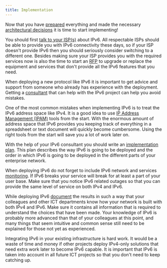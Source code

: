 ```yaml
---
title: Implementation
---
```


Now that you have [prepared](../preparations) everything and made the
necessary [architectural decisions](../architectural_decisions) it is time
to start implementing!

You should first [talk to your ISP(s)](isp_criteria) about IPv6.  All
respectable ISPs should be able to provide you with IPv6 connectivity these
days, so if your ISP doesn't provide IPv6 then you should seriously consider
switching to a different one.  Besides making sure your ISP provides you
with the required services now is also the time to start an [RFP](rfp) to
upgrade or replace the equipment and services that don't provide all the
IPv6 features that you need.

When deploying a new protocol like IPv6 it is important to get advice and
support from someone who already has experience with the deployment. 
Getting a [consultant](consultant_criteria) that can help with the IPv6
project can help you avoid mistakes.

One of the most common mistakes when implementing IPv6 is to treat the IPv6
address space like IPv4.  It is a good idea to use [IP Address Management
(IPAM)](ipam) tools from the start.  With the enormous amount of address
space that IPv6 provides you keeping track of everything in a spreadsheet or
text document will quickly become cumbersome.  Using the right tools from
the start will save you a lot of work later on.

With the help of your IPv6 consultant you should write an [implementation
plan](plan).  This plan describes the way IPv6 is going to be deployed and
the order in which IPv6 is going to be deployed in the different parts of
your enterprise network.

When deploying IPv6 do not forget to include IPv6 network and services
[monitoring](monitoring).  If IPv6 breaks your service will break for at
least a part of your user base.  Make sure that you notice IPv6 related
outages so that you can provide the same level of service on both IPv4 and
IPv6.

While deploying IPv6 [document](documentation) the results in such a way
that your colleagues and other ICT departments know how your network is
built with both IPv4 and IPv6.  Make sure it contains all information that
is required to understand the choices that have been made.  Your knowledge
of IPv6 is probably more advanced than that of your colleagues at this
point, and many things that seem intuitive and common sense still need to be
explained for those not yet as experienced.

Integrating IPv6 in your existing infrastructure is hard work.  It would be
a waste of time and money if other projects deploy IPv4-only solutions that
need extra work later to become IPv6 capable.  It is important that IPv6 is
taken into account in all future ICT projects so that you don't need to keep
catching up.
